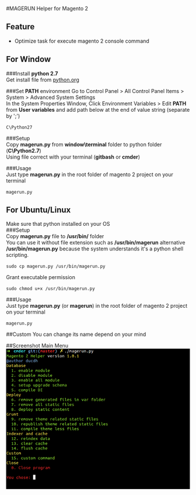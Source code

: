 #MAGERUN
Helper for Magento 2
## Feature
- Optimize task for execute magento 2 console command <br>


## For Window
###Install **python 2.7** <br>
Get install file from [python.org](https://www.python.org/download/releases/2.7/)

###Set **PATH** environment
Go to Control Panel > All Control Panel Items > System > Advanced System Settings <br>
In the System Properties Window, Click Environment Variables > Edit **PATH** from **User variables** and add path below at the end of value string (separate by ';')
```
C\Python27
```
###Setup <br>
Copy **magerun.py** from **window\terminal** folder to python folder (**C\Python2.7**) <br>
Using file correct with your terminal (**gitbash** or **cmder**) <br>

###Usage <br>
Just type **magerun.py** in the root folder of magento 2 project on your terminal
```
magerun.py
``` 
## For Ubuntu/Linux
Make sure that python installed on your OS <br>
###Setup <br> 
Copy **magerun.py** file to **/usr/bin/** folder <br>
You can use it without file extension such as **/usr/bin/magerun** alternative **/usr/bin/magerun.py** because the system understands it's a python shell scripting.
```
sudo cp magerun.py /usr/bin/magerun.py
```
Grant executable permission
```
sudo chmod u+x /usr/bin/magerun.py
```

###Usage <br>
Just type **magerun.py** (or **magerun**) in the root folder of magento 2 project on your terminal
```
magerun.py
```

##Custom
You can change its name depend on your mind 

##Screenshot
Main Menu <br>
![](screenshot/magerun.png?raw=true)
